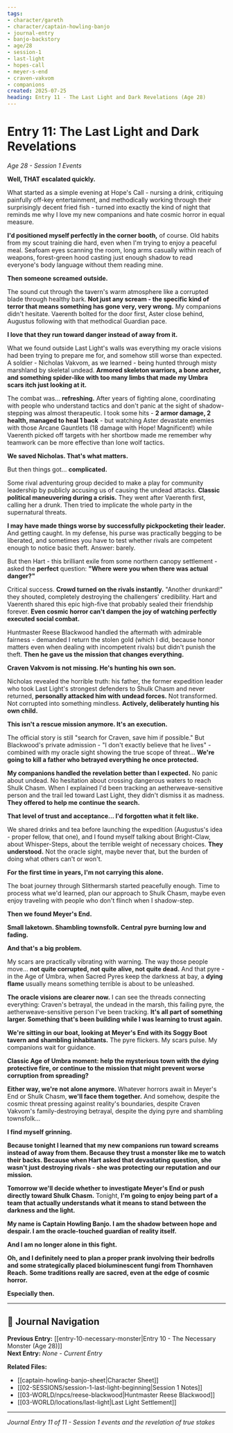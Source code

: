 ```yaml
---
tags:
- character/gareth
- character/captain-howling-banjo
- journal-entry
- banjo-backstory
- age/28
- session-1
- last-light
- hopes-call
- meyer-s-end
- craven-vakvom
- companions
created: 2025-07-25
heading: Entry 11 - The Last Light and Dark Revelations (Age 28)
---
```


# Entry 11: The Last Light and Dark Revelations
*Age 28 - Session 1 Events*

**Well, THAT escalated quickly.**

What started as a simple evening at Hope's Call - nursing a drink, critiquing painfully off-key entertainment, and methodically working through their surprisingly decent fried fish - turned into exactly the kind of night that reminds me why I love my new companions and hate cosmic horror in equal measure.

**I'd positioned myself perfectly in the corner booth,** of course. Old habits from my scout training die hard, even when I'm trying to enjoy a peaceful meal. Seafoam eyes scanning the room, long arms casually within reach of weapons, forest-green hood casting just enough shadow to read everyone's body language without them reading mine.

**Then someone screamed outside.**

The sound cut through the tavern's warm atmosphere like a corrupted blade through healthy bark. **Not just any scream - the specific kind of terror that means something has gone very, very wrong.** My companions didn't hesitate. Vaerenth bolted for the door first, Aster close behind, Augustus following with that methodical Guardian pace.

**I love that they run toward danger instead of away from it.**

What we found outside Last Light's walls was everything my oracle visions had been trying to prepare me for, and somehow still worse than expected. A soldier - Nicholas Vakvom, as we learned - being hunted through misty marshland by skeletal undead. **Armored skeleton warriors, a bone archer, and something spider-like with too many limbs that made my Umbra scars itch just looking at it.**

The combat was... **refreshing.** After years of fighting alone, coordinating with people who understand tactics and don't panic at the sight of shadow-stepping was almost therapeutic. I took some hits - **2 armor damage, 2 health, managed to heal 1 back** - but watching Aster devastate enemies with those Arcane Gauntlets (18 damage with Hope! Magnificent!) while Vaerenth picked off targets with her shortbow made me remember why teamwork can be more effective than lone wolf tactics.

**We saved Nicholas. That's what matters.**

But then things got... **complicated.**

Some rival adventuring group decided to make a play for community leadership by publicly accusing us of causing the undead attacks. **Classic political maneuvering during a crisis.** They went after Vaerenth first, calling her a drunk. Then tried to implicate the whole party in the supernatural threats.

**I may have made things worse by successfully pickpocketing their leader.** And getting caught. In my defense, his purse was practically begging to be liberated, and sometimes you have to test whether rivals are competent enough to notice basic theft. Answer: barely.

But then Hart - this brilliant exile from some northern canopy settlement - asked the **perfect** question: **"Where were you when there was actual danger?"**

Critical success. **Crowd turned on the rivals instantly.** "Another drunkard!" they shouted, completely destroying the challengers' credibility. Hart and Vaerenth shared this epic high-five that probably sealed their friendship forever. **Even cosmic horror can't dampen the joy of watching perfectly executed social combat.**

Huntmaster Reese Blackwood handled the aftermath with admirable fairness - demanded I return the stolen gold (which I did, because honor matters even when dealing with incompetent rivals) but didn't punish the theft. **Then he gave us the mission that changes everything.**

**Craven Vakvom is not missing. He's hunting his own son.**

Nicholas revealed the horrible truth: his father, the former expedition leader who took Last Light's strongest defenders to Shulk Chasm and never returned, **personally attacked him with undead forces.** Not transformed. Not corrupted into something mindless. **Actively, deliberately hunting his own child.**

**This isn't a rescue mission anymore. It's an execution.**

The official story is still "search for Craven, save him if possible." But Blackwood's private admission - "I don't exactly believe that he lives" - combined with my oracle sight showing the true scope of threat... **We're going to kill a father who betrayed everything he once protected.**

**My companions handled the revelation better than I expected.** No panic about undead. No hesitation about crossing dangerous waters to reach Shulk Chasm. When I explained I'd been tracking an aetherweave-sensitive person and the trail led toward Last Light, they didn't dismiss it as madness. **They offered to help me continue the search.**

**That level of trust and acceptance... I'd forgotten what it felt like.**

We shared drinks and tea before launching the expedition (Augustus's idea - proper fellow, that one), and I found myself talking about Bright-Claw, about Whisper-Steps, about the terrible weight of necessary choices. **They understood.** Not the oracle sight, maybe never that, but the burden of doing what others can't or won't.

**For the first time in years, I'm not carrying this alone.**

The boat journey through Slithermarsh started peacefully enough. Time to process what we'd learned, plan our approach to Shulk Chasm, maybe even enjoy traveling with people who don't flinch when I shadow-step.

**Then we found Meyer's End.**

**Small laketown. Shambling townsfolk. Central pyre burning low and fading.**

**And that's a big problem.**

My scars are practically vibrating with warning. The way those people move... **not quite corrupted, not quite alive, not quite dead.** And that pyre - in the Age of Umbra, when Sacred Pyres keep the darkness at bay, a **dying flame** usually means something terrible is about to be unleashed.

**The oracle visions are clearer now.** I can see the threads connecting everything: Craven's betrayal, the undead in the marsh, this failing pyre, the aetherweave-sensitive person I've been tracking. **It's all part of something larger. Something that's been building while I was learning to trust again.**

**We're sitting in our boat, looking at Meyer's End with its Soggy Boot tavern and shambling inhabitants.** The pyre flickers. My scars pulse. My companions wait for guidance.

**Classic Age of Umbra moment: help the mysterious town with the dying protective fire, or continue to the mission that might prevent worse corruption from spreading?**

**Either way, we're not alone anymore.** Whatever horrors await in Meyer's End or Shulk Chasm, **we'll face them together.** And somehow, despite the cosmic threat pressing against reality's boundaries, despite Craven Vakvom's family-destroying betrayal, despite the dying pyre and shambling townsfolk...

**I find myself grinning.**

**Because tonight I learned that my new companions run toward screams instead of away from them. Because they trust a monster like me to watch their backs. Because when Hart asked that devastating question, she wasn't just destroying rivals - she was protecting our reputation and our mission.**

**Tomorrow we'll decide whether to investigate Meyer's End or push directly toward Shulk Chasm.** Tonight, **I'm going to enjoy being part of a team that actually understands what it means to stand between the darkness and the light.**

**My name is Captain Howling Banjo. I am the shadow between hope and despair. I am the oracle-touched guardian of reality itself.**

**And I am no longer alone in this fight.**

**Oh, and I definitely need to plan a proper prank involving their bedrolls and some strategically placed bioluminescent fungi from Thornhaven Reach.** **Some traditions really are sacred, even at the edge of cosmic horror.**

**Especially then.**

---

## 🔗 Journal Navigation

**Previous Entry:** [[entry-10-necessary-monster|Entry 10 - The Necessary Monster (Age 28)]]  
**Next Entry:** *None - Current Entry*

**Related Files:**
- [[captain-howling-banjo-sheet|Character Sheet]]
- [[02-SESSIONS/session-1-last-light-beginning|Session 1 Notes]]
- [[03-WORLD/npcs/reese-blackwood|Huntmaster Reese Blackwood]]
- [[03-WORLD/locations/last-light|Last Light Settlement]]

---

*Journal Entry 11 of 11 - Session 1 events and the revelation of true stakes*